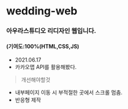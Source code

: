# wedding-web

### 아우라스튜디오 리디자인 웹입니다.
#### (기여도:100%(HTML,CSS,JS)

* 2021.06.17    
 * 카카오맵 API를 활용해봤다.    

> 개선해야할것    
  * 내부페이지 이동 시 부적절한 곳에서 스크롤 멈춤.    
  * 반응형 제작    
